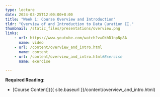 ```yaml
---
type: lecture
date: 2024-03-25T12:00:00+8:00
title: "Week 1: Course Overview and Introduction"
tldr: "Overview of and Introduction to Data Curation II."
thumbnail: /static_files/presentations/overview.png
links:
    - url: https://www.youtube.com/watch?v=OkhD1npNp8A
      name: video
    - url: /content/overview_and_intro.html
      name: content
    - url: /content/overview_and_intro.html#Exercise
      name: exercise

---
```

**Required Reading:**
- [Course Content]({{ site.baseurl }}/content/overview_and_intro.html)
